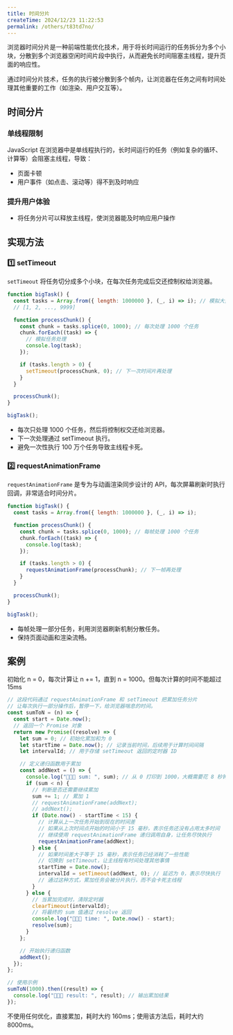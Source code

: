 ```yaml
---
title: 时间分片
createTime: 2024/12/23 11:22:53
permalink: /others/t83td7no/
---
```


浏览器时间分片是一种前端性能优化技术，用于将长时间运行的任务拆分为多个小块，分散到多个浏览器空闲时间片段中执行，从而避免长时间阻塞主线程，提升页面的响应性。

通过时间分片技术，任务的执行被分散到多个帧内，让浏览器在任务之间有时间处理其他重要的工作（如渲染、用户交互等）。

## 时间分片

### 单线程限制

JavaScript 在浏览器中是单线程执行的，长时间运行的任务（例如复杂的循环、计算等）会阻塞主线程，导致：

- 页面卡顿
- 用户事件（如点击、滚动等）得不到及时响应

### 提升用户体验

- 将任务分片可以释放主线程，使浏览器能及时响应用户操作

## 实现方法

### 1️⃣ setTimeout

`setTimeout` 将任务切分成多个小块，在每次任务完成后交还控制权给浏览器。

```js
function bigTask() {
  const tasks = Array.from({ length: 1000000 }, (_, i) => i); // 模拟大量任务
  // [1, 2, ..., 9999]

  function processChunk() {
    const chunk = tasks.splice(0, 1000); // 每次处理 1000 个任务
    chunk.forEach((task) => {
      // 模拟任务处理
      console.log(task);
    });

    if (tasks.length > 0) {
      setTimeout(processChunk, 0); // 下一次时间片再处理
    }
  }

  processChunk();
}

bigTask();
```

- 每次只处理 1000 个任务，然后将控制权交还给浏览器。
- 下一次处理通过 setTimeout 执行。
- 避免一次性执行 100 万个任务导致主线程卡死。

### 2️⃣ requestAnimationFrame

`requestAnimationFrame` 是专为与动画渲染同步设计的 API，每次屏幕刷新时执行回调，非常适合时间分片。

```js
function bigTask() {
  const tasks = Array.from({ length: 1000000 }, (_, i) => i);

  function processChunk() {
    const chunk = tasks.splice(0, 1000); // 每帧处理 1000 个任务
    chunk.forEach((task) => {
      console.log(task);
    });

    if (tasks.length > 0) {
      requestAnimationFrame(processChunk); // 下一帧再处理
    }
  }

  processChunk();
}

bigTask();
```

- 每帧处理一部分任务，利用浏览器刷新机制分散任务。
- 保持页面动画和渲染流畅。

## 案例

初始化 n = 0，每次计算让 n += 1，直到 n = 1000。但每次计算的时间不能超过 15ms

```js
// 这段代码通过 requestAnimationFrame 和 setTimeout 把累加任务分片
// 让每次执行一部分操作后，暂停一下，给浏览器喘息的时间。
const sumToN = (n) => {
  const start = Date.now();
  // 返回一个 Promise 对象
  return new Promise((resolve) => {
    let sum = 0; // 初始化累加和为 0
    let startTime = Date.now(); // 记录当前时间，后续用于计算时间间隔
    let intervalId; // 用于存储 setTimeout 返回的定时器 ID

    // 定义递归函数用于累加
    const addNext = () => {
      console.log("🚀🚀🚀 sum: ", sum); // 从 0 打印到 1000，大概需要花 8 秒钟
      if (sum < n) {
        // 判断是否还需要继续累加
        sum += 1; // 累加 1
        // requestAnimationFrame(addNext);
        // addNext();
        if (Date.now() - startTime < 15) {
          // 计算从上一次任务开始到现在的时间差
          // 如果从上次时间点开始的时间小于 15 毫秒，表示任务还没有占用太多时间
          // 继续使用 requestAnimationFrame 递归调用自身，让任务尽快执行
          requestAnimationFrame(addNext);
        } else {
          // 如果时间差大于等于 15 毫秒，表示任务已经消耗了一些性能
          // 切换到 setTimeout，让主线程有时间处理其他事情
          startTime = Date.now();
          intervalId = setTimeout(addNext, 0); // 延迟为 0，表示尽快执行
          // 通过这种方式，累加任务会被分片执行，而不会卡死主线程
        }
      } else {
        // 当累加完成时，清除定时器
        clearTimeout(intervalId);
        // 将最终的 sum 值通过 resolve 返回
        console.log("🚀🚀🚀 time: ", Date.now() - start);
        resolve(sum);
      }
    };

    // 开始执行递归函数
    addNext();
  });
};

// 使用示例
sumToN(1000).then((result) => {
  console.log("🚀🚀🚀 result: ", result); // 输出累加结果
});
```

不使用任何优化，直接累加，耗时大约 160ms；使用该方法后，耗时大约 8000ms。
